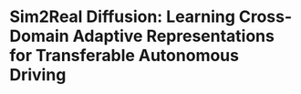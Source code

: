 # Sim2Real Diffusion: Learning Cross-Domain Adaptive Representations for Transferable Autonomous Driving
